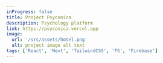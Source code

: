 ```yaml
---
inProgress: false
title: Project Psyconica
description: Psychology platform
link: https://psyconica.vercel.app
image:
  url: '/src/assets/hotel.png'
  alt: project image alt text
tags: ['React', 'Next', 'TailwindCSS', 'TS', 'Firebase']
---
```

